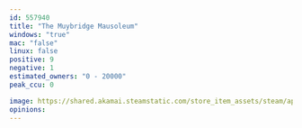 ```yaml
---
id: 557940
title: "The Muybridge Mausoleum"
windows: "true"
mac: "false"
linux: false
positive: 9
negative: 1
estimated_owners: "0 - 20000"
peak_ccu: 0

image: https://shared.akamai.steamstatic.com/store_item_assets/steam/apps/557940/header.jpg?t=1524070577
opinions:
---
```

